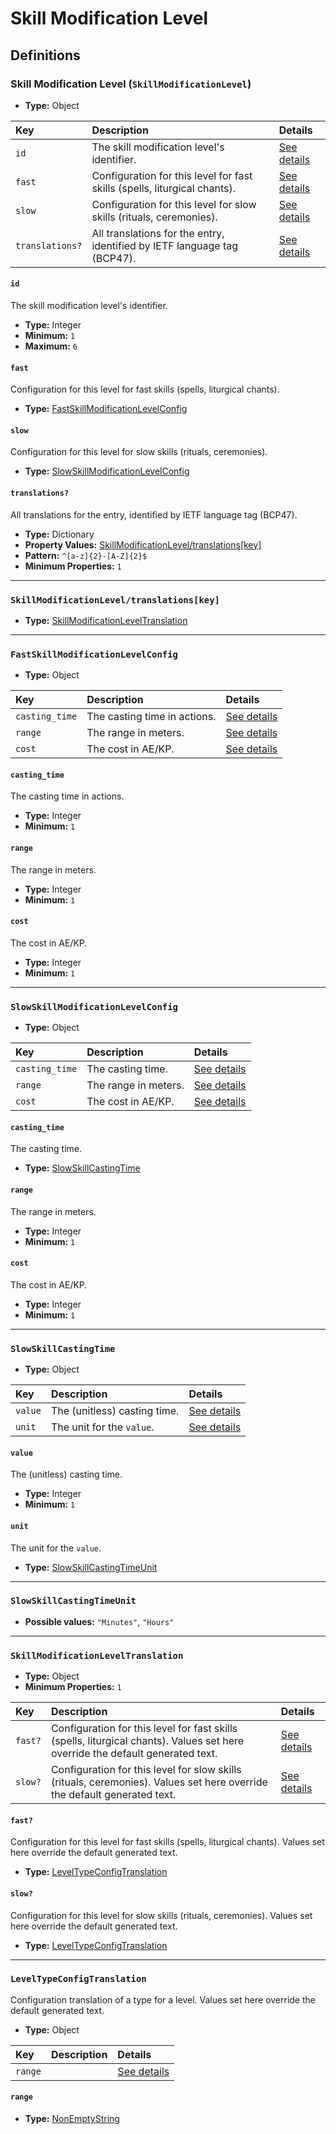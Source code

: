 # Skill Modification Level

## Definitions

### <a name="SkillModificationLevel"></a> Skill Modification Level (`SkillModificationLevel`)

- **Type:** Object

Key | Description | Details
:-- | :-- | :--
`id` | The skill modification level's identifier. | <a href="#SkillModificationLevel/id">See details</a>
`fast` | Configuration for this level for fast skills (spells, liturgical chants). | <a href="#SkillModificationLevel/fast">See details</a>
`slow` | Configuration for this level for slow skills (rituals, ceremonies). | <a href="#SkillModificationLevel/slow">See details</a>
`translations?` | All translations for the entry, identified by IETF language tag (BCP47). | <a href="#SkillModificationLevel/translations">See details</a>

#### <a name="SkillModificationLevel/id"></a> `id`

The skill modification level's identifier.

- **Type:** Integer
- **Minimum:** `1`
- **Maximum:** `6`

#### <a name="SkillModificationLevel/fast"></a> `fast`

Configuration for this level for fast skills (spells, liturgical chants).

- **Type:** <a href="#FastSkillModificationLevelConfig">FastSkillModificationLevelConfig</a>

#### <a name="SkillModificationLevel/slow"></a> `slow`

Configuration for this level for slow skills (rituals, ceremonies).

- **Type:** <a href="#SlowSkillModificationLevelConfig">SlowSkillModificationLevelConfig</a>

#### <a name="SkillModificationLevel/translations"></a> `translations?`

All translations for the entry, identified by IETF language tag (BCP47).

- **Type:** Dictionary
- **Property Values:** <a href="#SkillModificationLevel/translations[key]">SkillModificationLevel/translations[key]</a>
- **Pattern:** `^[a-z]{2}-[A-Z]{2}$`
- **Minimum Properties:** `1`

---

### <a name="SkillModificationLevel/translations[key]"></a> `SkillModificationLevel/translations[key]`

- **Type:** <a href="#SkillModificationLevelTranslation">SkillModificationLevelTranslation</a>

---

### <a name="FastSkillModificationLevelConfig"></a> `FastSkillModificationLevelConfig`

- **Type:** Object

Key | Description | Details
:-- | :-- | :--
`casting_time` | The casting time in actions. | <a href="#FastSkillModificationLevelConfig/casting_time">See details</a>
`range` | The range in meters. | <a href="#FastSkillModificationLevelConfig/range">See details</a>
`cost` | The cost in AE/KP. | <a href="#FastSkillModificationLevelConfig/cost">See details</a>

#### <a name="FastSkillModificationLevelConfig/casting_time"></a> `casting_time`

The casting time in actions.

- **Type:** Integer
- **Minimum:** `1`

#### <a name="FastSkillModificationLevelConfig/range"></a> `range`

The range in meters.

- **Type:** Integer
- **Minimum:** `1`

#### <a name="FastSkillModificationLevelConfig/cost"></a> `cost`

The cost in AE/KP.

- **Type:** Integer
- **Minimum:** `1`

---

### <a name="SlowSkillModificationLevelConfig"></a> `SlowSkillModificationLevelConfig`

- **Type:** Object

Key | Description | Details
:-- | :-- | :--
`casting_time` | The casting time. | <a href="#SlowSkillModificationLevelConfig/casting_time">See details</a>
`range` | The range in meters. | <a href="#SlowSkillModificationLevelConfig/range">See details</a>
`cost` | The cost in AE/KP. | <a href="#SlowSkillModificationLevelConfig/cost">See details</a>

#### <a name="SlowSkillModificationLevelConfig/casting_time"></a> `casting_time`

The casting time.

- **Type:** <a href="#SlowSkillCastingTime">SlowSkillCastingTime</a>

#### <a name="SlowSkillModificationLevelConfig/range"></a> `range`

The range in meters.

- **Type:** Integer
- **Minimum:** `1`

#### <a name="SlowSkillModificationLevelConfig/cost"></a> `cost`

The cost in AE/KP.

- **Type:** Integer
- **Minimum:** `1`

---

### <a name="SlowSkillCastingTime"></a> `SlowSkillCastingTime`

- **Type:** Object

Key | Description | Details
:-- | :-- | :--
`value` | The (unitless) casting time. | <a href="#SlowSkillCastingTime/value">See details</a>
`unit` | The unit for the `value`. | <a href="#SlowSkillCastingTime/unit">See details</a>

#### <a name="SlowSkillCastingTime/value"></a> `value`

The (unitless) casting time.

- **Type:** Integer
- **Minimum:** `1`

#### <a name="SlowSkillCastingTime/unit"></a> `unit`

The unit for the `value`.

- **Type:** <a href="#SlowSkillCastingTimeUnit">SlowSkillCastingTimeUnit</a>

---

### <a name="SlowSkillCastingTimeUnit"></a> `SlowSkillCastingTimeUnit`

- **Possible values:** `"Minutes"`, `"Hours"`

---

### <a name="SkillModificationLevelTranslation"></a> `SkillModificationLevelTranslation`

- **Type:** Object
- **Minimum Properties:** `1`

Key | Description | Details
:-- | :-- | :--
`fast?` | Configuration for this level for fast skills (spells, liturgical chants). Values set here override the default generated text. | <a href="#SkillModificationLevelTranslation/fast">See details</a>
`slow?` | Configuration for this level for slow skills (rituals, ceremonies). Values set here override the default generated text. | <a href="#SkillModificationLevelTranslation/slow">See details</a>

#### <a name="SkillModificationLevelTranslation/fast"></a> `fast?`

Configuration for this level for fast skills (spells, liturgical chants).
Values set here override the default generated text.

- **Type:** <a href="#LevelTypeConfigTranslation">LevelTypeConfigTranslation</a>

#### <a name="SkillModificationLevelTranslation/slow"></a> `slow?`

Configuration for this level for slow skills (rituals, ceremonies). Values
set here override the default generated text.

- **Type:** <a href="#LevelTypeConfigTranslation">LevelTypeConfigTranslation</a>

---

### <a name="LevelTypeConfigTranslation"></a> `LevelTypeConfigTranslation`

Configuration translation of a type for a level. Values set here override the
default generated text.

- **Type:** Object

Key | Description | Details
:-- | :-- | :--
`range` |  | <a href="#LevelTypeConfigTranslation/range">See details</a>

#### <a name="LevelTypeConfigTranslation/range"></a> `range`

- **Type:** <a href="./_NonEmptyString.md#NonEmptyString">NonEmptyString</a>
